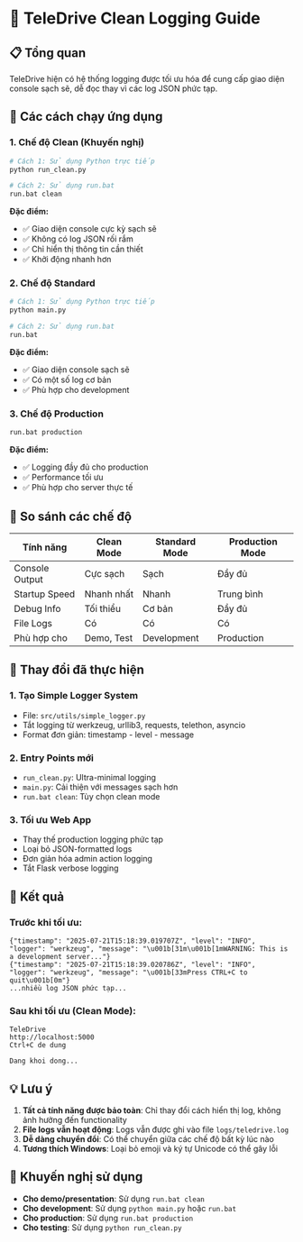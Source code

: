 # 🧹 TeleDrive Clean Logging Guide

## 📋 Tổng quan

TeleDrive hiện có hệ thống logging được tối ưu hóa để cung cấp giao diện console sạch sẽ, dễ đọc thay vì các log JSON phức tạp.

## 🚀 Các cách chạy ứng dụng

### 1. Chế độ Clean (Khuyến nghị)
```bash
# Cách 1: Sử dụng Python trực tiếp
python run_clean.py

# Cách 2: Sử dụng run.bat
run.bat clean
```

**Đặc điểm:**
- ✅ Giao diện console cực kỳ sạch sẽ
- ✅ Không có log JSON rối rắm
- ✅ Chỉ hiển thị thông tin cần thiết
- ✅ Khởi động nhanh hơn

### 2. Chế độ Standard
```bash
# Cách 1: Sử dụng Python trực tiếp
python main.py

# Cách 2: Sử dụng run.bat
run.bat
```

**Đặc điểm:**
- ✅ Giao diện console sạch sẽ
- ✅ Có một số log cơ bản
- ✅ Phù hợp cho development

### 3. Chế độ Production
```bash
run.bat production
```

**Đặc điểm:**
- ✅ Logging đầy đủ cho production
- ✅ Performance tối ưu
- ✅ Phù hợp cho server thực tế

## 🔧 So sánh các chế độ

| Tính năng | Clean Mode | Standard Mode | Production Mode |
|-----------|------------|---------------|-----------------|
| Console Output | Cực sạch | Sạch | Đầy đủ |
| Startup Speed | Nhanh nhất | Nhanh | Trung bình |
| Debug Info | Tối thiểu | Cơ bản | Đầy đủ |
| File Logs | Có | Có | Có |
| Phù hợp cho | Demo, Test | Development | Production |

## 📝 Thay đổi đã thực hiện

### 1. Tạo Simple Logger System
- File: `src/utils/simple_logger.py`
- Tắt logging từ werkzeug, urllib3, requests, telethon, asyncio
- Format đơn giản: timestamp - level - message

### 2. Entry Points mới
- `run_clean.py`: Ultra-minimal logging
- `main.py`: Cải thiện với messages sạch hơn
- `run.bat clean`: Tùy chọn clean mode

### 3. Tối ưu Web App
- Thay thế production logging phức tạp
- Loại bỏ JSON-formatted logs
- Đơn giản hóa admin action logging
- Tắt Flask verbose logging

## 🎯 Kết quả

### Trước khi tối ưu:
```
{"timestamp": "2025-07-21T15:18:39.019707Z", "level": "INFO", "logger": "werkzeug", "message": "\u001b[31m\u001b[1mWARNING: This is a development server..."}
{"timestamp": "2025-07-21T15:18:39.020786Z", "level": "INFO", "logger": "werkzeug", "message": "\u001b[33mPress CTRL+C to quit\u001b[0m"}
...nhiều log JSON phức tạp...
```

### Sau khi tối ưu (Clean Mode):
```
TeleDrive
http://localhost:5000
Ctrl+C de dung

Dang khoi dong...
```

## 💡 Lưu ý

1. **Tất cả tính năng được bảo toàn**: Chỉ thay đổi cách hiển thị log, không ảnh hưởng đến functionality
2. **File logs vẫn hoạt động**: Logs vẫn được ghi vào file `logs/teledrive.log`
3. **Dễ dàng chuyển đổi**: Có thể chuyển giữa các chế độ bất kỳ lúc nào
4. **Tương thích Windows**: Loại bỏ emoji và ký tự Unicode có thể gây lỗi

## 🔄 Khuyến nghị sử dụng

- **Cho demo/presentation**: Sử dụng `run.bat clean`
- **Cho development**: Sử dụng `python main.py` hoặc `run.bat`
- **Cho production**: Sử dụng `run.bat production`
- **Cho testing**: Sử dụng `python run_clean.py`
